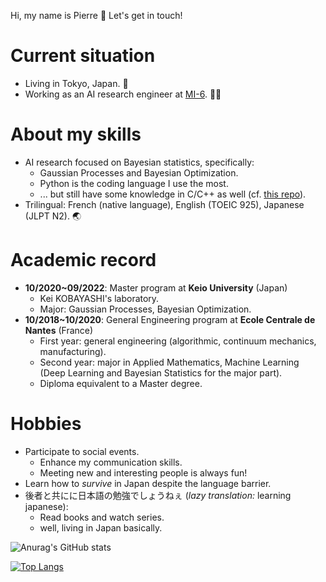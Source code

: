 Hi, my name is Pierre 👋
Let's get in touch!

# Current situation

- Living in Tokyo, Japan. 🗾 
- Working as an AI research engineer at [MI-6](https://mi-6.co.jp/). 👨‍💻

# About my skills 

- AI research focused on Bayesian statistics, specifically:
  - Gaussian Processes and Bayesian Optimization.
  - Python is the coding language I use the most.
  - ... but still have some knowledge in C/C++ as well (cf. [this repo](https://github.com/pjpollot/game_of_life)).
- Trilingual: French (native language), English (TOEIC 925), Japanese (JLPT N2). 🌏

# Academic record

- **10/2020~09/2022**: Master program at **Keio University** (Japan)
  - Kei KOBAYASHI's laboratory.
  - Major: Gaussian Processes, Bayesian Optimization.
- **10/2018~10/2020**: General Engineering program at **Ecole Centrale de Nantes** (France)
  - First year: general engineering (algorithmic, continuum mechanics, manufacturing).
  - Second year: major in Applied Mathematics, Machine Learning (Deep Learning and Bayesian Statistics for the major part).
  - Diploma equivalent to a Master degree.

# Hobbies 

- Participate to social events.
  - Enhance my communication skills.
  - Meeting new and interesting people is always fun!
- Learn how to *survive* in Japan despite the language barrier.
- 後者と共にに日本語の勉強でしょうねぇ (*lazy translation:* learning japanese):
  - Read books and watch series.
  - well, living in Japan basically.
  

![Anurag's GitHub stats](https://github-readme-stats.vercel.app/api?username=pjpollot&show_icons=true&theme=tokyonight)

[![Top Langs](https://github-readme-stats.vercel.app/api/top-langs/?username=pjpollot&theme=tokyonight&exclude_repo=android_jumping_game&layout=compact)](https://github.com/anuraghazra/github-readme-stats)
